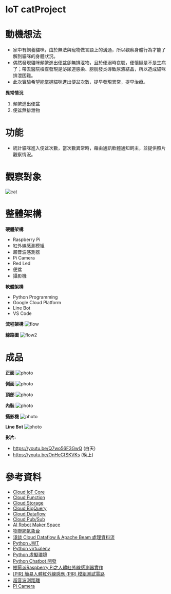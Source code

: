 # IoT catProject
# 動機想法
- 家中有飼養貓咪，由於無法與寵物做言語上的溝通，所以觀察身體行為才能了解到貓咪的身體狀況。
- 偶然發現貓咪頻繁進出便盆卻無排泄物，且於便溺時哀號，便懷疑是不是生病了；帶去醫院檢查發現是泌尿道感染、膀胱發炎導致尿液結晶，所以造成貓咪排泄困難。
- 此次實驗希望能掌握貓咪進出便盆次數，提早發現異常，提早治療。

**異常情況**
1.  頻繁進出便盆
2.  便盆無排泄物

# 功能
- 統計貓咪進入便盆次數，當次數異常時，藉由通訊軟體通知飼主，並提供照片觀察情況。
# 觀察對象
![cat](https://storage.googleapis.com/catlife/cat/BEA406EF-54BD-4CEA-80AA-63305910C78C_1_105_c.jpeg)

# 整體架構
**硬體架構**
- Raspberry Pi
- 紅外線感測模組
- 超音波感測器
- Pi Camera
- Red Led
- 便盆
- 攝影機

**軟體架構**
- Python Programming
- Google Cloud Platform
- Line Bot
- VS Code

**流程架構**
![flow](https://storage.googleapis.com/catlife/cat/flow2.png)

**線路圖**
![flow2](https://storage.googleapis.com/catlife/temp/pi.png)
# 成品
**正面**
![photo](https://storage.googleapis.com/catlife/cat/IMG_4939.jpg)

**側面**
![photo](https://storage.googleapis.com/catlife/cat/IMG_4944.jpg)

**頂部**
![photo](https://storage.googleapis.com/catlife/cat/IMG_4943.jpg)

**內裝**
![photo](https://storage.googleapis.com/catlife/cat/IMG_4940.jpg)

**攝影機**
![photo](https://storage.googleapis.com/catlife/cat/IMG_4941.jpg)

**Line Bot**
![photo](https://storage.googleapis.com/catlife/cat/IMG_3188E9FC63C3-1.jpeg)

**影片:**
- https://youtu.be/Q7wo56F3GwQ (白天)
- https://youtu.be/OnHeCfSKVKs (晚上)

# 參考資料
- [Cloud IoT Core](https://cloud.google.com/iot/docs/quickstart)
- [Cloud Function](https://cloud.google.com/functions/docs/how-to)
- [Cloud Storage](https://cloud.google.com/storage/docs/introduction)
- [Cloud BigQuery](https://cloud.google.com/bigquery/docs/introduction)
- [Cloud Dataflow](https://cloud.google.com/dataflow/docs/quickstarts)
- [Cloud Pub/Sub](https://cloud.google.com/pubsub/docs/quickstart-console)
- [AI Robot Maker Space](https://airobot.ccu.edu.tw/chapter-6-google%E7%9A%84%E7%89%A9%E8%81%AF%E7%B6%B2%E8%A7%A3%E6%B1%BA%E6%96%B9%E6%A1%88/)
- [物聯網氣象台](https://www.wandianshenme.com/play/mongoose-os-esp32-google-cloud-iot-core-build-mqtt-iot-weather/)
- [淺談 Cloud Dataflow & Apache Beam 處理資料流](https://tech.hahow.in/%E6%B7%BA%E8%AB%87-cloud-dataflow-apache-beam-%E8%99%95%E7%90%86%E8%B3%87%E6%96%99%E6%B5%81-a1a73af87fe9)
- [Python JWT](https://myapollo.com.tw/zh-tw/python-json-web-token/t)
- [Python virtualenv](https://ithelp.ithome.com.tw/articles/10199980)
- [Python 虛擬環境](https://www.gushiciku.cn/pl/gfCd/zh-tw)
- [Python Chatbot 開發](https://qiu-yan-ming.gitbook.io/python-chatbot/shi-yong-line-bot-sdk)
- [樹莓派Raspberry Pi之人體紅外線感測器實作](http://hophd.com/raspberry-pi-sensor-infrared/)
- [[PIR] 簡易人體紅外線感應 (PIR) 模組測試電路](https://ruten-proteus.blogspot.com/2013/03/PIR-testing.html)
- [超音波測距離](https://atceiling.blogspot.com/2014/03/raspberry-pi_18.html)
- [Pi Camera](http://www.raspigeek.com/index.php?c=read&id=51&page=1)
